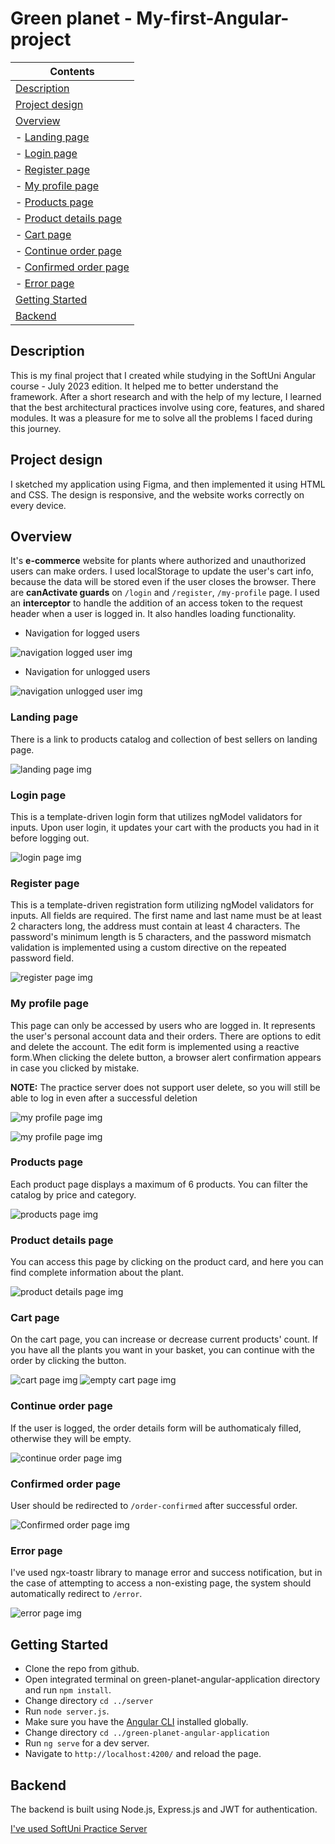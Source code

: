 # Green planet - My-first-Angular-project

| Contents
|---
| [Description](#description)
| [Project design](#project-design)
| [Overview](#overview)
| - [Landing page](#landing-page)
| - [Login page](#login-page)
| - [Register page](#register-page)
| - [My profile page](#my-profile-page)
| - [Products page](#products-page)
| - [Product details page](#product-details-page)
| - [Cart page](#cart-page)
| - [Continue order page](#continue-order-page)
| - [Confirmed order page](#onfirmed-order-page)
| - [Error page](#error-page)
| [Getting Started](#getting-started)
| [Backend](#backend)

## Description
This is my final project that I created while studying in the SoftUni Angular course - July 2023 edition. It helped me to better understand the framework. After a short research and with the help of my lecture, I learned that the best architectural practices involve using core, features, and shared modules. It was a pleasure for me to solve all the problems I faced during this journey.
## Project design
I sketched my application using Figma, and then implemented it using HTML and CSS. The design is responsive, and the website works correctly on every device.
## Overview
It's **e-commerce** website for plants where authorized and unauthorized users can make orders. I used localStorage to update the user's cart info, because the data will be stored even if the user closes the browser. There are **canActivate guards** on `/login` and `/register`, `/my-profile` page. I used an **interceptor** to handle the addition of an access token to the request header when a user is logged in. It also handles loading functionality.
- Navigation for logged users

![navigation logged user img](https://github.com/renetaBoneva/My-first-Angular-project/blob/main/readme-images/navigation-logged-in-user.png)
- Navigation for unlogged users

![navigation unlogged user img](https://github.com/renetaBoneva/My-first-Angular-project/blob/main/readme-images/navigation-unlogged-users.png)
### Landing page
There is a link to products catalog and collection of best sellers on landing page.

![landing page img](https://github.com/renetaBoneva/My-first-Angular-project/blob/main/readme-images/localhost_4200_home.png)
### Login page
This is a template-driven login form that utilizes ngModel validators for inputs. Upon user login, it updates your cart with the products you had in it before logging out.

![login page img](https://github.com/renetaBoneva/My-first-Angular-project/blob/main/readme-images/localhost_4200_login.png)
### Register page
This is a template-driven registration form utilizing ngModel validators for inputs. All fields are required. The first name and last name must be at least 2 characters long, the address must contain at least 4 characters. The password's minimum length is 5 characters, and the password mismatch validation is implemented using a custom directive on the repeated password field.

![register page img](https://github.com/renetaBoneva/My-first-Angular-project/blob/main/readme-images/localhost_4200_register.png)
### My profile page
This page can only be accessed by users who are logged in. It represents the user's personal account data and their orders. There are options to edit and delete the account. The edit form is implemented using a reactive form.When clicking the delete button, a browser alert confirmation appears in case you clicked by mistake.

**NOTE:** The practice server does not support user delete, so you will still be able to log in even after a successful deletion

![my profile page img](https://github.com/renetaBoneva/My-first-Angular-project/blob/main/readme-images/localhost_4200_my-profile.png)

![my profile page img](https://github.com/renetaBoneva/My-first-Angular-project/blob/main/readme-images/localhost_4200_profile-edit.png)
### Products page
Each product page displays a maximum of 6 products. You can filter the catalog by price and category. 

![products page img](https://github.com/renetaBoneva/My-first-Angular-project/blob/main/readme-images/localhost_4200_catalog.png)
### Product details page
You can access this page by clicking on the product card, and here you can find complete information about the plant.

![product details page img](https://github.com/renetaBoneva/My-first-Angular-project/blob/main/readme-images/localhost_4200_product-details.png)
### Cart page
On the cart page, you can increase or decrease current products' count. If you have all the plants you want in your basket, you can continue with the order by clicking the button. 

![cart page img](https://github.com/renetaBoneva/My-first-Angular-project/blob/main/readme-images/localhost_4200_cart.png)
![empty cart page img](https://github.com/renetaBoneva/My-first-Angular-project/blob/main/readme-images/localhost_4200_empty-cart.png)
### Continue order page
If the user is logged, the order details form will be authomaticaly filled, otherwise they will be empty. 

![continue order page img](https://github.com/renetaBoneva/My-first-Angular-project/blob/main/readme-images/localhost_4200_continue-order.png)
### Confirmed order page
User should be redirected to `/order-confirmed` after successful order.

![Confirmed order page img](https://github.com/renetaBoneva/My-first-Angular-project/blob/main/readme-images/localhost_4200_order-confirmed.png)
### Error page
I've used ngx-toastr library to manage error and success notification, but  in the case of attempting to access a non-existing page, the system should automatically redirect to `/error`.

![error page img](https://github.com/renetaBoneva/My-first-Angular-project/blob/main/readme-images/localhost_4200_error.png)
## Getting Started

* Clone the repo from github.
* Open integrated terminal on green-planet-angular-application directory and run `npm install`.
* Change directory `cd ../server`
* Run `node server.js`.
* Make sure you have the [Angular CLI](https://github.com/angular/angular-cli#installation) installed globally.
* Change directory `cd ../green-planet-angular-application`
* Run `ng serve` for a dev server. 
* Navigate to `http://localhost:4200/` and reload the page.

## Backend
The backend is built using Node.js, Express.js and JWT for authentication.

[I've used SoftUni Practice Server](https://github.com/softuni-practice-server/softuni-practice-server/tree/master)
